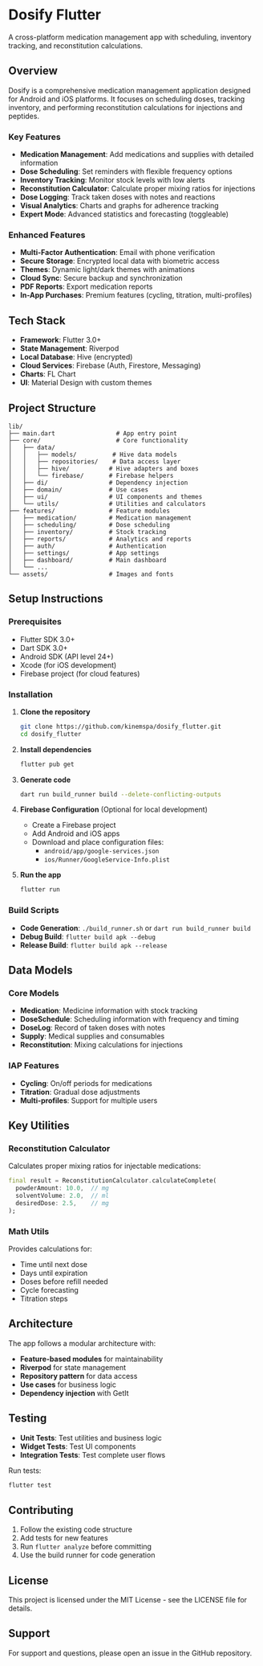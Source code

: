 # Dosify Flutter

A cross-platform medication management app with scheduling, inventory tracking, and reconstitution calculations.

## Overview

Dosify is a comprehensive medication management application designed for Android and iOS platforms. It focuses on scheduling doses, tracking inventory, and performing reconstitution calculations for injections and peptides.

### Key Features

- **Medication Management**: Add medications and supplies with detailed information
- **Dose Scheduling**: Set reminders with flexible frequency options
- **Inventory Tracking**: Monitor stock levels with low alerts
- **Reconstitution Calculator**: Calculate proper mixing ratios for injections
- **Dose Logging**: Track taken doses with notes and reactions
- **Visual Analytics**: Charts and graphs for adherence tracking
- **Expert Mode**: Advanced statistics and forecasting (toggleable)

### Enhanced Features

- **Multi-Factor Authentication**: Email with phone verification
- **Secure Storage**: Encrypted local data with biometric access
- **Themes**: Dynamic light/dark themes with animations
- **Cloud Sync**: Secure backup and synchronization
- **PDF Reports**: Export medication reports
- **In-App Purchases**: Premium features (cycling, titration, multi-profiles)

## Tech Stack

- **Framework**: Flutter 3.0+
- **State Management**: Riverpod
- **Local Database**: Hive (encrypted)
- **Cloud Services**: Firebase (Auth, Firestore, Messaging)
- **Charts**: FL Chart
- **UI**: Material Design with custom themes

## Project Structure

```
lib/
├── main.dart                 # App entry point
├── core/                     # Core functionality
│   ├── data/
│   │   ├── models/          # Hive data models
│   │   ├── repositories/    # Data access layer
│   │   ├── hive/           # Hive adapters and boxes
│   │   └── firebase/       # Firebase helpers
│   ├── di/                 # Dependency injection
│   ├── domain/             # Use cases
│   ├── ui/                 # UI components and themes
│   └── utils/              # Utilities and calculators
├── features/               # Feature modules
│   ├── medication/         # Medication management
│   ├── scheduling/         # Dose scheduling
│   ├── inventory/          # Stock tracking
│   ├── reports/            # Analytics and reports
│   ├── auth/               # Authentication
│   ├── settings/           # App settings
│   ├── dashboard/          # Main dashboard
│   └── ...
└── assets/                 # Images and fonts
```

## Setup Instructions

### Prerequisites

- Flutter SDK 3.0+
- Dart SDK 3.0+
- Android SDK (API level 24+)
- Xcode (for iOS development)
- Firebase project (for cloud features)

### Installation

1. **Clone the repository**
   ```bash
   git clone https://github.com/kinemspa/dosify_flutter.git
   cd dosify_flutter
   ```

2. **Install dependencies**
   ```bash
   flutter pub get
   ```

3. **Generate code**
   ```bash
   dart run build_runner build --delete-conflicting-outputs
   ```

4. **Firebase Configuration** (Optional for local development)
   - Create a Firebase project
   - Add Android and iOS apps
   - Download and place configuration files:
     - `android/app/google-services.json`
     - `ios/Runner/GoogleService-Info.plist`

5. **Run the app**
   ```bash
   flutter run
   ```

### Build Scripts

- **Code Generation**: `./build_runner.sh` or `dart run build_runner build`
- **Debug Build**: `flutter build apk --debug`
- **Release Build**: `flutter build apk --release`

## Data Models

### Core Models

- **Medication**: Medicine information with stock tracking
- **DoseSchedule**: Scheduling information with frequency and timing
- **DoseLog**: Record of taken doses with notes
- **Supply**: Medical supplies and consumables
- **Reconstitution**: Mixing calculations for injections

### IAP Features

- **Cycling**: On/off periods for medications
- **Titration**: Gradual dose adjustments
- **Multi-profiles**: Support for multiple users

## Key Utilities

### Reconstitution Calculator

Calculates proper mixing ratios for injectable medications:

```dart
final result = ReconstitutionCalculator.calculateComplete(
  powderAmount: 10.0,  // mg
  solventVolume: 2.0,  // ml
  desiredDose: 2.5,    // mg
);
```

### Math Utils

Provides calculations for:
- Time until next dose
- Days until expiration
- Doses before refill needed
- Cycle forecasting
- Titration steps

## Architecture

The app follows a modular architecture with:

- **Feature-based modules** for maintainability
- **Riverpod** for state management
- **Repository pattern** for data access
- **Use cases** for business logic
- **Dependency injection** with GetIt

## Testing

- **Unit Tests**: Test utilities and business logic
- **Widget Tests**: Test UI components
- **Integration Tests**: Test complete user flows

Run tests:
```bash
flutter test
```

## Contributing

1. Follow the existing code structure
2. Add tests for new features
3. Run `flutter analyze` before committing
4. Use the build runner for code generation

## License

This project is licensed under the MIT License - see the LICENSE file for details.

## Support

For support and questions, please open an issue in the GitHub repository.
